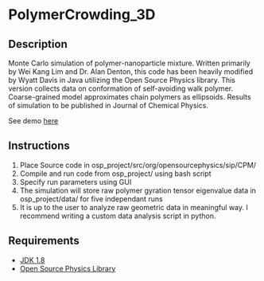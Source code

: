 # PolymerCrowding_3D
## Description
Monte Carlo simulation of polymer-nanoparticle mixture. Written primarily by Wei Kang Lim and Dr. Alan Denton, this code has been heavily modified by Wyatt Davis in Java utilizing the Open Source Physics library. This version collects data on conformation of self-avoiding walk polymer. Coarse-grained model approximates chain polymers as ellipsoids. Results of simulation to be published in Journal of Chemical Physics.

See demo [here](https://drive.google.com/file/d/1q2eVafeQfpbkPia2e4Qd7vwgpsqSGLBS/view?usp=sharing)
## Instructions
1. Place Source code in osp_project/src/org/opensourcephysics/sip/CPM/
2. Compile and run code from osp_project/ using bash script
3. Specify run parameters using GUI
4. The simulation will store raw polymer gyration tensor eigenvalue data in osp_project/data/ for five independant runs
5. It is up to the user to analyze raw geometric data in meaningful way. I recommend writing a custom data analysis script in python.

## Requirements
- [JDK 1.8](http://www.oracle.com/technetwork/java/javase/downloads/index.html)
- [Open Source Physics Library](https://www.compadre.org/osp/)
